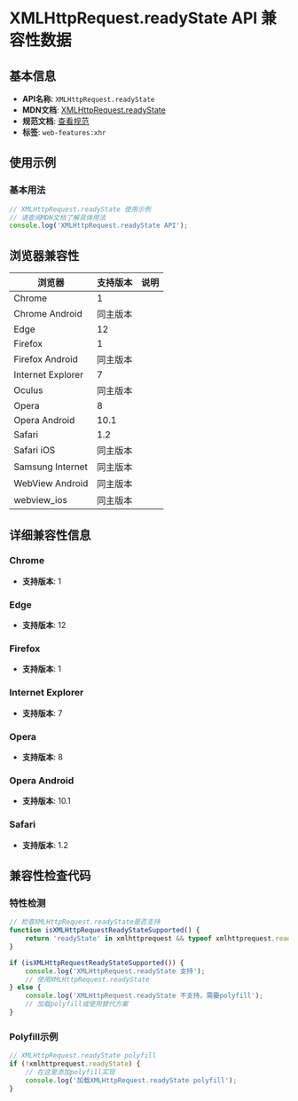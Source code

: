 # XMLHttpRequest.readyState API 兼容性数据

## 基本信息

- **API名称**: `XMLHttpRequest.readyState`
- **MDN文档**: [XMLHttpRequest.readyState](https://developer.mozilla.org/docs/Web/API/XMLHttpRequest/readyState)
- **规范文档**: [查看规范](https://xhr.spec.whatwg.org/#states)
- **标签**: `web-features:xhr`

## 使用示例

### 基本用法

```javascript
// XMLHttpRequest.readyState 使用示例
// 请查阅MDN文档了解具体用法
console.log('XMLHttpRequest.readyState API');
```

## 浏览器兼容性

| 浏览器 | 支持版本 | 说明 |
|--------|----------|------|
| Chrome | 1 |  |
| Chrome Android | 同主版本 |  |
| Edge | 12 |  |
| Firefox | 1 |  |
| Firefox Android | 同主版本 |  |
| Internet Explorer | 7 |  |
| Oculus | 同主版本 |  |
| Opera | 8 |  |
| Opera Android | 10.1 |  |
| Safari | 1.2 |  |
| Safari iOS | 同主版本 |  |
| Samsung Internet | 同主版本 |  |
| WebView Android | 同主版本 |  |
| webview_ios | 同主版本 |  |

## 详细兼容性信息

### Chrome

- **支持版本**: 1

### Edge

- **支持版本**: 12

### Firefox

- **支持版本**: 1

### Internet Explorer

- **支持版本**: 7

### Opera

- **支持版本**: 8

### Opera Android

- **支持版本**: 10.1

### Safari

- **支持版本**: 1.2

## 兼容性检查代码

### 特性检测

```javascript
// 检查XMLHttpRequest.readyState是否支持
function isXMLHttpRequestReadyStateSupported() {
    return 'readyState' in xmlhttprequest && typeof xmlhttprequest.readyState === 'function';
}

if (isXMLHttpRequestReadyStateSupported()) {
    console.log('XMLHttpRequest.readyState 支持');
    // 使用XMLHttpRequest.readyState
} else {
    console.log('XMLHttpRequest.readyState 不支持，需要polyfill');
    // 加载polyfill或使用替代方案
}
```

### Polyfill示例

```javascript
// XMLHttpRequest.readyState polyfill
if (!xmlhttprequest.readyState) {
    // 在这里添加polyfill实现
    console.log('加载XMLHttpRequest.readyState polyfill');
}
```

